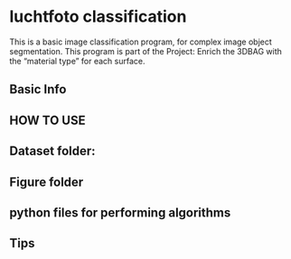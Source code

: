 # luchtfoto classification
This is a basic image classification program, for complex image object segmentation. This program is part of the Project: Enrich the 3DBAG with the “material type” for each surface.

## Basic Info

## HOW TO USE

## Dataset folder:

## Figure folder

## python files for performing algorithms

## Tips
